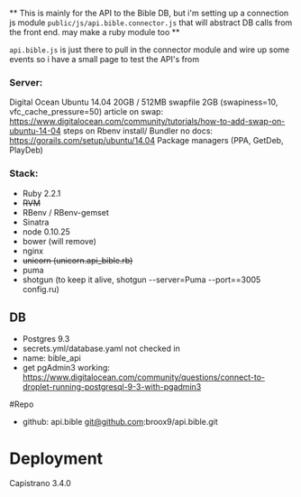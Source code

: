 ** This is mainly for the API to the Bible DB, but i'm setting up a connection js module ``public/js/api.bible.connector.js`` that will abstract DB calls from the front end.  may make a ruby module too **

``api.bible.js`` is just there to pull in the connector module and wire up some events so i have a small page to test the API's from

### Server:
Digital Ocean Ubuntu 14.04
20GB / 512MB
swapfile 2GB (swapiness=10, vfc_cache_pressure=50)
article on swap: https://www.digitalocean.com/community/tutorials/how-to-add-swap-on-ubuntu-14-04
steps on Rbenv install/ Bundler no docs: https://gorails.com/setup/ubuntu/14.04
Package managers (PPA, GetDeb, PlayDeb)



### Stack:
- Ruby 2.2.1
- ~~RVM~~
- RBenv / RBenv-gemset
- Sinatra
- node 0.10.25
- bower (will remove)
- nginx
- ~~unicorn (unicorn.api_bible.rb)~~
- puma
- shotgun (to keep it alive, shotgun --server=Puma --port==3005 config.ru)

## DB
- Postgres 9.3
- secrets.yml/database.yaml not checked in
- name: bible_api
- get pgAdmin3 working: https://www.digitalocean.com/community/questions/connect-to-droplet-running-postgresql-9-3-with-pgadmin3


#Repo
- github: api.bible git@github.com:broox9/api.bible.git

# Deployment
Capistrano 3.4.0
